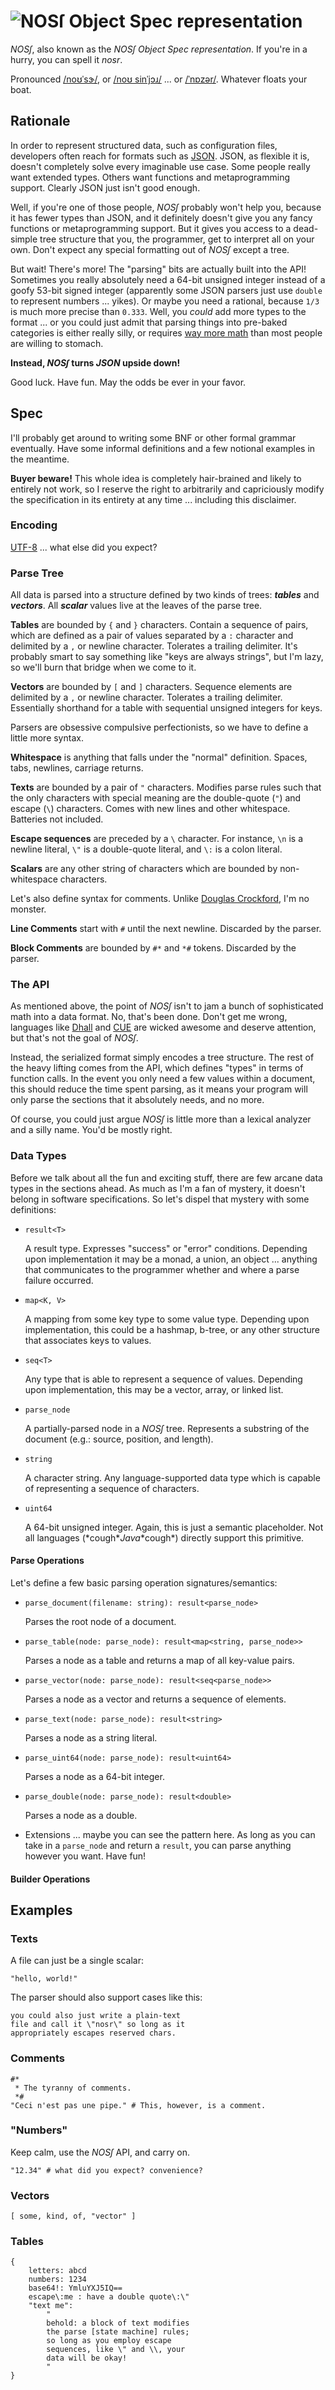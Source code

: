 # ![NOS&#383; Object Spec representation](./assets/nosr.svg)

*NOS&#383;*, also known as the *NOS&#383; Object Spec representation*. If you're
in a hurry, you can spell it *nosr*.

Pronounced [/noʊˈsɝ/](assets/audio/nosr_no-sir.mp3), or
[/noʊ sinˈjɔɹ/](assets/audio/nosr_no-senior.mp3)
... or [/ˈnɒzər/](assets/audio/nosr_nozzer.mp3). Whatever
floats your boat.

## Rationale

In order to represent structured data, such as configuration files, developers
often reach for formats such as [JSON](https://www.json.org/json-en.html). JSON,
as flexible it is, doesn't completely solve every imaginable use case. Some
people really want extended types. Others want functions and metaprogramming
support. Clearly JSON just isn't good enough.

Well, if you're one of those people, *NOS&#383;* probably won't help you,
because it has fewer types than JSON, and it definitely doesn't give you any
fancy functions or metaprogramming support. But it gives you access to a
dead-simple tree structure that you, the programmer, get to interpret all on
your own. Don't expect any special formatting out of *NOS&#383;* except a tree.

But wait! There's more! The "parsing" bits are actually built into the API!
Sometimes you really absolutely need a 64-bit unsigned integer instead of a
goofy 53-bit signed integer (apparently some JSON parsers just use `double` to
represent numbers ... yikes). Or maybe you need a rational, because `1/3` is
much more precise than `0.333`. Well, you *could* add more types to the format
... or you could just admit that parsing things into pre-baked categories is
either really silly, or requires [way more
math](https://en.wikipedia.org/wiki/Dependent_type) than most people are willing
to stomach.

**Instead, *NOS&#383;* turns *JSON* upside down!**

Good luck. Have fun. May the odds be ever in your favor.

## Spec

I'll probably get around to writing some BNF or other formal grammar eventually.
Have some informal definitions and a few notional examples in the meantime.

**Buyer beware!** This whole idea is completely hair-brained and likely to
entirely not work, so I reserve the right to arbitrarily and capriciously modify
the specification in its entirety at any time ... including this disclaimer.

### Encoding

[UTF-8](https://en.wikipedia.org/wiki/UTF-8) ... what else did you expect?

### Parse Tree

All data is parsed into a structure defined by two kinds of trees: ***tables***
and ***vectors***. All ***scalar*** values live at the leaves of the parse tree.

**Tables** are bounded by `{` and `}` characters. Contain a sequence of pairs,
which are defined as a pair of values separated by a `:` character and delimited
by a `,` or newline character. Tolerates a trailing delimiter. It's probably
smart to say something like "keys are always strings", but I'm lazy, so we'll
burn that bridge when we come to it.

**Vectors** are bounded by `[` and `]` characters. Sequence elements are
delimited by a `,` or newline character. Tolerates a trailing delimiter.
Essentially shorthand for a table with sequential unsigned integers for keys.

Parsers are obsessive compulsive perfectionists, so we have to define a little
more syntax.

**Whitespace** is anything that falls under the "normal" definition. Spaces,
tabs, newlines, carriage returns.

**Texts** are bounded by a pair of `"` characters. Modifies parse rules such
that the only characters with special meaning are the double-quote (`"`) and
escape (`\`) characters. Comes with new lines and other whitespace. Batteries
not included.

**Escape sequences** are preceded by a `\` character. For instance, `\n` is a
newline literal, `\"` is a double-quote literal, and `\:` is a colon literal.

**Scalars** are any other string of characters which are bounded by
non-whitespace characters.

Let's also define syntax for comments. Unlike [Douglas
Crockford](https://web.archive.org/web/20190112173904/https://plus.google.com/118095276221607585885/posts/RK8qyGVaGSr),
I'm no monster.

**Line Comments** start with `#` until the next newline. Discarded by the
parser.

**Block Comments** are bounded by `#*` and `*#` tokens. Discarded by the parser.

### The API

As mentioned above, the point of *NOS&#383;* isn't to jam a bunch of
sophisticated math into a data format. No, that's been done. Don't get me wrong,
languages like [Dhall](https://dhall-lang.org/) and [CUE](https://cuelang.org/)
are wicked awesome and deserve attention, but that's not the goal of
*NOS&#383;*.

Instead, the serialized format simply encodes a tree structure. The rest of the
heavy lifting comes from the API, which defines "types" in terms of function
calls. In the event you only need a few values within a document, this should
reduce the time spent parsing, as it means your program will only parse the
sections that it absolutely needs, and no more.

Of course, you could just argue *NOS&#383;* is little more than a lexical
analyzer and a silly name. You'd be mostly right.

### Data Types

Before we talk about all the fun and exciting stuff, there are few arcane data
types in the sections ahead. As much as I'm a fan of mystery, it doesn't belong
in software specifications. So let's dispel that mystery with some definitions:

* `result<T>`

  A result type. Expresses "success" or "error" conditions. Depending upon
  implementation it may be a monad, a union, an object ... anything that
  communicates to the programmer whether and where a parse failure occurred.

* `map<K, V>`

  A mapping from some key type to some value type. Depending upon
  implementation, this could be a hashmap, b-tree, or any other structure that
  associates keys to values.

* `seq<T>`

  Any type that is able to represent a sequence of values. Depending upon
  implementation, this may be a vector, array, or linked list.

* `parse_node`

  A partially-parsed node in a *NOS&#383;* tree. Represents a substring of the
  document (e.g.: source, position, and length).

<!-- TODO: DRAFT
* `builder_node`

  A node in a partially-built *NOS&#383;* tree. Represents an abstract in-memory
  structure (e.g.: table, vector, or scalar) and the relation to its parent
  (i.e. forming a *parent-pointer* tree).
 -->

* `string`

  A character string. Any language-supported data type which is capable of
  representing a sequence of characters.

* `uint64`

  A 64-bit unsigned integer. Again, this is just a semantic placeholder. Not all
  languages (\*cough\**Java*\*cough\*) directly support this primitive.

#### Parse Operations

Let's define a few basic parsing operation signatures/semantics:

* `parse_document(filename: string): result<parse_node>`

  Parses the root node of a document.

* `parse_table(node: parse_node): result<map<string, parse_node>>`

  Parses a node as a table and returns a map of all key-value pairs.

* `parse_vector(node: parse_node): result<seq<parse_node>>`

  Parses a node as a vector and returns a sequence of elements.

* `parse_text(node: parse_node): result<string>`

  Parses a node as a string literal.

* `parse_uint64(node: parse_node): result<uint64>`

  Parses a node as a 64-bit integer.

* `parse_double(node: parse_node): result<double>`

  Parses a node as a double.

* Extensions ... maybe you can see the pattern here. As long as you can take in
  a `parse_node` and return a `result`, you can parse anything however you want.
  Have fun!

#### Builder Operations

<!-- TODO ... design the builder -->

## Examples

### Texts

A file can just be a single scalar:

    "hello, world!"

The parser should also support cases like this:

    you could also just write a plain-text
    file and call it \"nosr\" so long as it
    appropriately escapes reserved chars.

### Comments

    #*
     * The tyranny of comments.
     *#
    "Ceci n'est pas une pipe." # This, however, is a comment.

### "Numbers"

Keep calm, use the *NOS&#383;* API, and carry on.

    "12.34" # what did you expect? convenience?

### Vectors

    [ some, kind, of, "vector" ]

### Tables

    {
        letters: abcd
        numbers: 1234
        base64!: YmluYXJ5IQ==
        escape\:me : have a double quote\:\"
        "text me":
            "
            behold: a block of text modifies
            the parse [state machine] rules;
            so long as you employ escape
            sequences, like \" and \\, your
            data will be okay!
            "
    }
